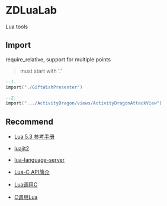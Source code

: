 # ZDLuaLab

Lua tools

## Import

require_relative, support for multiple points

> must start with '.'

```lua
--1.
import("./GiftWishPresenter")

--2.
import(".../ActivityDragon/views/ActivityDragonAttackView")
```


## Recommend

- [Lua 5.3 参考手册](https://cloudwu.github.io/lua53doc/contents.html#contents)

- [luajit2](https://github.com/openresty/luajit2)

- [lua-language-server](https://github.com/sumneko/lua-language-server)

- [Lua-C API简介](https://www.cnblogs.com/orangeform/archive/2012/07/18/2433428.html)

- [Lua调用C](https://www.cnblogs.com/orangeform/archive/2012/07/23/2469902.html)

- [C调用Lua](https://www.cnblogs.com/orangeform/archive/2012/07/20/2460634.html)

